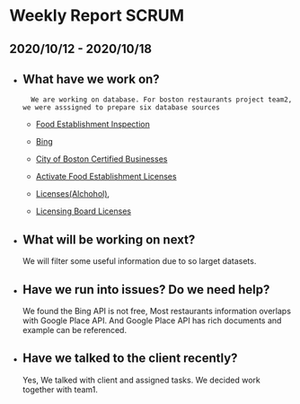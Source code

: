 # Weekly Report SCRUM 

## 2020/10/12 - 2020/10/18
- ## What have we work on?
    
        We are working on database. For boston restaurants project team2, we were asssigned to prepare six database sources 
     
    - [Food Establishment Inspection](https://data.boston.gov/dataset/food-establishment-inspections)
    - [Bing](https://azure.microsoft.com/en-us/services/cognitive-services/bing-web-search-api/)
    - [City of Boston Certified Businesses](https://www.yelp.com/developers/documentation/v3/event)
    
    - [Activate Food Establishment Licenses](https://data.boston.gov/dataset/active-food-establishment-licenses)
    - [Licenses(Alchohol)](https://data.boston.gov/dataset/liquor-licenses), 
    - [Licensing Board Licenses](https://data.boston.gov/dataset/licensing-board-licenses) 

- ## What will be working on next? 

    We will filter some useful information due to so larget datasets. 

- ## Have we run into issues? Do we need help?

    We found the Bing API is not free, Most restaurants information overlaps with Google Place API. And Google Place API has rich documents and example can be referenced.

    
- ## Have we talked to the client recently? 
    Yes, We talked with client and  assigned tasks. We decided work together with team1. 

